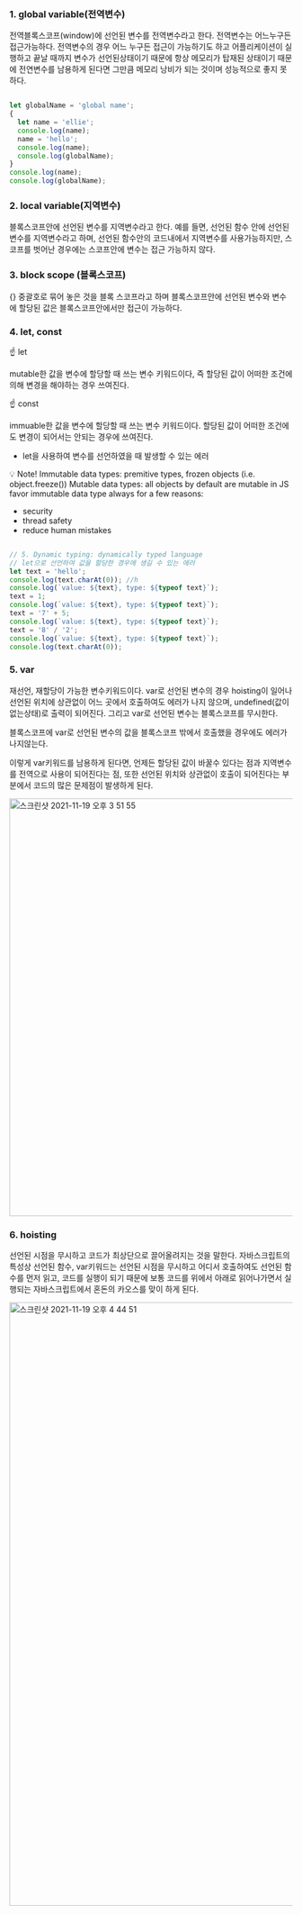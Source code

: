 

### 1. global variable(전역변수)

전역블록스코프(window)에 선언된 변수를 전역변수라고 한다.
전역변수는 어느누구든 접근가능하다. 
전역변수의 경우 어느 누구든 접근이 가능하기도 하고 어플리케이션이 실행하고 끝날 때까지 변수가 선언된상태이기 때문에 항상 메모리가 탑재된 상태이기 때문에 전연변수를 남용하게 된다면 그만큼 메모리 낭비가 되는 것이며 성능적으로 좋지 못하다.

```js

let globalName = 'global name';
{
  let name = 'ellie';
  console.log(name);
  name = 'hello';
  console.log(name);
  console.log(globalName);
}
console.log(name);
console.log(globalName);

```
### 2. local variable(지역변수)
 
블록스코프안에 선언된 변수를 지역변수라고 한다.
예를 들면, 선언된 함수 안에 선언된 변수를 지역변수라고 하며, 선언된 함수안의 코드내에서 지역변수를 사용가능하지만, 스코프를 벗어난 경우에는 스코프안에 변수는 접근 가능하지 않다.



### 3. block scope (블록스코프)

{} 중괄호로 묶어 놓은 것을 블록 스코프라고 하며 블록스코프안에 선언된 변수와 변수에 할당된 값은 블록스코프안에서만 접근이 가능하다. 


### 4. let, const

☝️ let

mutable한 값을 변수에 할당할 때 쓰는 변수 키워드이다, 즉 할당된 값이 어떠한 조건에 의해 변경을 해야하는 경우 쓰여진다.

☝️ const

immuable한 값을 변수에 할당할 때 쓰는 변수 키워드이다. 할당된 값이 어떠한 조건에도 변경이 되어서는 안되는 경우에 쓰여진다.

* let을 사용하여 변수를 선언하였을 때 발생할 수 있는 에러

💡 Note!
 Immutable data types: premitive types, frozen objects (i.e. object.freeze())
 Mutable data types: all objects by default are mutable in JS
 favor immutable data type always for a few reasons:
 - security
 - thread safety
 - reduce human mistakes

```js

// 5. Dynamic typing: dynamically typed language 
// let으로 선언하여 값을 할당한 경우에 생길 수 있는 에러
let text = 'hello';
console.log(text.charAt(0)); //h
console.log(`value: ${text}, type: ${typeof text}`);
text = 1;
console.log(`value: ${text}, type: ${typeof text}`);
text = '7' + 5;
console.log(`value: ${text}, type: ${typeof text}`);
text = '8' / '2';
console.log(`value: ${text}, type: ${typeof text}`);
console.log(text.charAt(0));

```

### 5. var 

재선언, 재할당이 가능한 변수키워드이다. var로 선언된 변수의 경우 hoisting이 일어나 선언된 위치에 상관없이 어느 곳에서 호출하여도 에러가 나지 않으며, undefined(값이 없는상태)로 출력이 되어진다.
그리고 var로 선언된 변수는 블록스코프를 무시한다.

블록스코프에 var로 선언된 변수의 값을 블록스코프 밖에서 호출했을 경우에도 에러가 나지않는다.

이렇게 var키워드를 남용하게 된다면, 언제든 할당된 값이 바꿀수 있다는 점과 지역변수를 전역으로 사용이 되어진다는 점, 또한 선언된 위치와 상관없이 호출이 되어진다는 부분에서 코드의 많은 문제점이 발생하게 된다.

<img width="742" alt="스크린샷 2021-11-19 오후 3 51 55" src="https://user-images.githubusercontent.com/80687195/142585010-8eb7334a-8c3d-4dc9-9804-72405e60ccbd.png">


### 6. hoisting

선언된 시점을 무시하고 코드가 최상단으로 끌어올려지는 것을 말한다.
자바스크립트의 특성상 선언된 함수, var키워드는 선언된 시점을 무시하고 어디서 호출하여도 선언된 함수를 먼저 읽고, 코드를 실행이 되기 때문에 보통 코드를 위에서 아래로 읽어나가면서 실행되는 자바스크립트에서 혼돈의 카오스를 맞이 하게 된다.


<img width="1072" alt="스크린샷 2021-11-19 오후 4 44 51" src="https://user-images.githubusercontent.com/80687195/142585054-2ff010a1-9cf0-4f73-81b4-aabc5ea8a40f.png">

